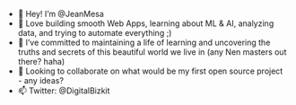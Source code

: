 - 👋 Hey! I’m @JeanMesa
- 👀 Love building smooth Web Apps, learning about ML & AI, analyzing data, and trying to automate everything ;)
- 🌱 I’ve committed to maintaining a life of learning and uncovering the truths and secrets of this beautiful world we live in (any Nen masters out there? haha)
- 💞️ Looking to collaborate on what would be my first open source project - any ideas?
- 📫 Twitter: @DigitalBizkit

